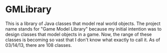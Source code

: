GMLibrary
=========
This is a library of Java classes that model real world objects.
The project name stands for "Game Model Library" because my initial intention was to
design classes that model objects in a game.
Now, the range of these classes is becoming so vast that I don't know what exactly to call it.
As of 03/14/13, there are 108 classes.

